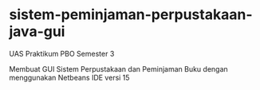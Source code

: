 # sistem-peminjaman-perpustakaan-java-gui
UAS Praktikum PBO Semester 3

Membuat GUI Sistem Perpustakaan dan Peminjaman Buku dengan menggunakan Netbeans IDE versi 15
